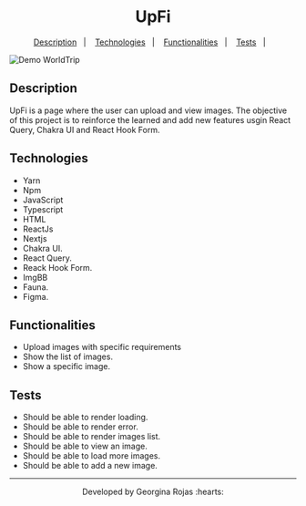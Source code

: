 <h1 align="center" >UpFi</h1>

<p align="center">
  <a href="#-description">Description</a>&nbsp;&nbsp;&nbsp;|&nbsp;&nbsp;&nbsp;
  <a href="#-technologies">Technologies</a>&nbsp;&nbsp;&nbsp;|&nbsp;&nbsp;&nbsp;  
  <a href="#-functionalities">Functionalities</a>&nbsp;&nbsp;&nbsp;|&nbsp;&nbsp;&nbsp; 
  <a href="#-tests">Tests</a>&nbsp;&nbsp;&nbsp;|&nbsp;&nbsp;&nbsp; 

</p>

![Demo WorldTrip]()

## Description
UpFi is a page where the user can upload and view images. The objective of this project is to reinforce the learned and add new features usgin React Query, Chakra UI and React Hook Form.

## Technologies
- Yarn
- Npm
- JavaScript
- Typescript
- HTML
- ReactJs
- Nextjs
- Chakra UI.
- React Query.
- Reack Hook Form.
- ImgBB
- Fauna.
- Figma.


## Functionalities
- Upload images with specific requirements
- Show the list of images.
- Show a specific image.

## Tests
- Should be able to render loading.
- Should be able to render error.
- Should be able to render images list.
- Should be able to view an image.
- Should be able to load more images.
- Should be able to add a new image.


---
<p align="center">Developed by Georgina Rojas :hearts:</p>

